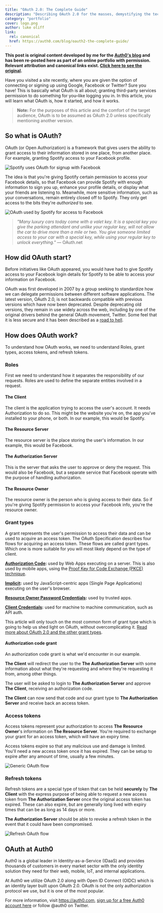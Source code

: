 ```yaml
---
title: "OAuth 2.0: The Complete Guide"
description: "Describing OAuth 2.0 for the masses, demystifying the technology behind this common authorization technique"
category: "portfolio"
cover: logo.png
author: luke oliff
link:
  rel: canonical
  href: https://auth0.com/blog/oauth2-the-complete-guide/
---
```


**This post is original content developed by me for the [Auth0's blog](https://auth0.com/blog) and has been re-posted here as part of an online portfolio with permission. Relevant attribution and canonical links exist. [Click here to see the original]({https://auth0.com/blog/oauth2-the-complete-guide/}).**

Have you visited a site recently, where you are given the option of connecting or signing up using Google, Facebook or Twitter? Sure you have! This is basically what OAuth is all about; granting third-party services permission to do something for you–like logging you in. In this article, you will learn what OAuth is, how it started, and how it works. 

> **Note:** For the purposes of this article and the comfort of the target audience, OAuth is to be assumed as OAuth 2.0 unless specifically mentioning another version.

## So what is OAuth?

OAuth (or Open Authorization) is a framework that gives users the ability to grant access to their information stored in one place, from another place. For example, granting Spotify access to your Facebook profile.

![Spotify uses OAuth for signup with Facebook](./spotify-signup-with-facebook.png)

The idea is that you're giving Spotify certain permission to access your Facebook details, so that Facebook can provide Spotify with enough information to sign you up, enhance your profile details, or display what your friends are listening to. Meanwhile, more sensitive information, such as your conversations, remain entirely closed off to Spotify. They only get access to the bits they're *authorized* to see.

![OAuth used by Spotify for access to Facebook](./spotify-access-to-facebook.png)

> _"Many luxury cars today come with a valet key. It is a special key you give the parking attendant and unlike your regular key, will not allow the car to drive more than a mile or two. You give someone limited access to your car with a special key, while using your regular key to unlock everything."_ — OAuth.net

## How did OAuth start?

Before initiatives like OAuth appeared, you would have had to give Spotify access to your Facebook login details for Spotify to be able to access your information on Facebook.

OAuth was first developed in 2007 by a group seeking to standardize how we can delegate permissions between different software applications. The latest version, OAuth 2.0, is not backwards compatible with previous versions which have now been deprecated. Despite deprecating old versions, they remain in use widely across the web, including by one of the original drivers behind the general OAuth movement, Twitter. Some feel that it is less secure and it has been described as a [road to hell](http://hueniverse.com/2012/07/26/oauth-2-0-and-the-road-to-hell/).

## How does OAuth work?

To understand how OAuth works, we need to understand Roles, grant types, access tokens, and refresh tokens.

### Roles

First we need to understand how it separates the responsibility of our requests. Roles are used to define the separate entities involved in a request.

#### The Client

The client is the application trying to access the user's account. It needs Authorization to do so. This might be the website you're on, the app you've installed to your phone, or both. In our example, this would be Spotify.

#### The Resource Server

The resource server is the place storing the user's information. In our example, this would be Facebook.

#### The Authorization Server

This is the server that asks the user to approve or deny the request. This would also be Facebook, but a separate service that Facebook operate with the purpose of handling authorization.

#### The Resource Owner

The resource owner is the person who is giving access to their data. So if you're giving Spotify permission to access your Facebook info, you're the resource owner.

### Grant types

A grant represents the user's permission to access their data and can be used to acquire an access token. The OAuth Specification describes four flows for acquiring an access token. These flows are called grant types. Which one is more suitable for you will most likely depend on the type of client.

**[Authorization Code](https://auth0.com/docs/api-auth/grant/authorization-code):** used by Web Apps executing on a server. This is also used by mobile apps, using the [Proof Key for Code Exchange (PKCE) technique](https://auth0.com/docs/api-auth/grant/authorization-code-pkce).

**[Implicit](https://auth0.com/docs/api-auth/grant/implicit):** used by JavaScript-centric apps (Single Page Applications) executing on the user's browser.

**[Resource Owner Password Credentials](https://auth0.com/docs/api-auth/grant/password):** used by trusted apps.

**[Client Credentials](https://auth0.com/docs/api-auth/grant/client-credentials):** used for machine to machine communication, such as API auth.

This article will only touch on the most common form of grant type which is going to help us shed light on OAuth, without overcomplicating it. [Read more about OAuth 2.0 and the other grant types](https://auth0.com/docs/protocols/oauth2).

#### Authorization code grant

An authorization code grant is what we'd encounter in our example.

**The Client** will redirect the user to the **The Authorization Server** with some information about what they're requesting and where they're requesting it from, among other things. 

The user will be asked to login to **The Authorization Server** and approve **The Client**, receiving an authorization code. 

**The Client** can now send that code and our grant type to **The Authorization Server** and receive back an access token. 

### Access tokens

Access tokens represent your authorization to access **The Resource Owner**'s information on **The Resource Server**. You're required to exchange your grant for an access token, which will have an expiry time.

Access tokens expire so that any malicious use and damage is limited. You'll need a new access token once it has expired. They can be setup to expire after any amount of time, usually a few minutes.

![Generic OAuth flow](./basic-oauth2-flow.png)

### Refresh tokens

Refresh tokens are a special type of token that can be held **securely** by **The Client** with the express purpose of being able to request a new access token from **The Authorization Server** once the original access token has expired. These can also expire, but are generally long lived with expiry times that can be as long as 14 days or more.

**The Authorization Server** should be able to revoke a refresh token in the event that it could have been compromised.

![Refresh OAuth flow](./refresh-oauth2-flow.png)

## OAuth at Auth0

Auth0 is a global leader in Identity-as-a-Service (IDaaS) and provides thousands of customers in every market sector with the only identity solution they need for their web, mobile, IoT, and internal applications.

At Auth0 we utilize OAuth 2.0 along with Open ID Connect (OIDC) which is an identity layer built upon OAuth 2.0. OAuth is not the only authorization protocol we use, but it is one of the most popular.

For more information, visit https://auth0.com, <a href="https://auth0.com/signup">sign up for a free Auth0 account here</a> or follow @auth0 on Twitter.
